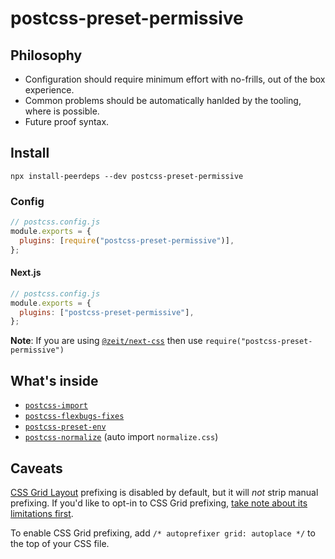 # postcss-preset-permissive

## Philosophy

- Configuration should require minimum effort with no-frills, out of the box experience.
- Common problems should be automatically hanlded by the tooling, where is possible.
- Future proof syntax.

## Install

```shell
npx install-peerdeps --dev postcss-preset-permissive
```

### Config

```js
// postcss.config.js
module.exports = {
  plugins: [require("postcss-preset-permissive")],
};
```

#### Next.js

```js
// postcss.config.js
module.exports = {
  plugins: ["postcss-preset-permissive"],
};
```

**Note**: If you are using [`@zeit/next-css`](https://www.npmjs.com/package/@zeit/next-css) then use `require("postcss-preset-permissive")`

## What's inside

- [`postcss-import`](https://github.com/postcss/postcss-import)
- [`postcss-flexbugs-fixes`](https://github.com/luisrudge/postcss-flexbugs-fixes)
- [`postcss-preset-env`](https://github.com/csstools/postcss-preset-env)
- [`postcss-normalize`](https://github.com/csstools/postcss-normalize) (auto import `normalize.css`)

## Caveats

[CSS Grid Layout](https://developer.mozilla.org/en-US/docs/Web/CSS/CSS_Grid_Layout) prefixing is disabled by default, but it will _not_ strip manual prefixing. If you'd like to opt-in to CSS Grid prefixing, [take note about its limitations first](https://github.com/postcss/autoprefixer#does-autoprefixer-polyfill-grid-layout-for-ie).

To enable CSS Grid prefixing, add `/* autoprefixer grid: autoplace */` to the top of your CSS file.
